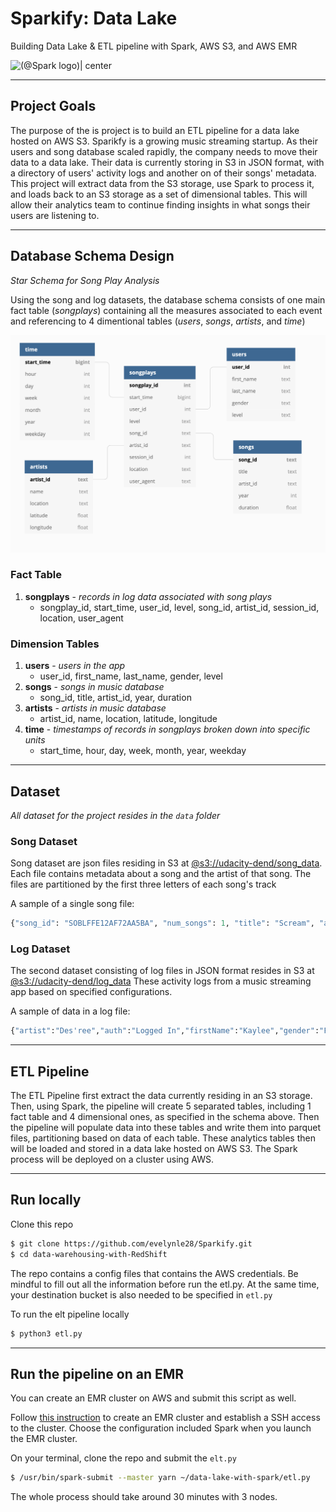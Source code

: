 # Sparkify: Data Lake
Building Data Lake & ETL pipeline with Spark, AWS S3, and AWS EMR

![(@Spark logo)| center](https://www.inovex.de/blog/wp-content/uploads/2016/12/spark.png)

---
## Project Goals

The purpose of the is project is to build an ETL pipeline for a data lake hosted on AWS S3. Sparikfy is a growing music streaming startup. As their users and song database scaled rapidly, the company needs to move their data to a data lake. Their data is currently storing in S3 in JSON format, with a directory of users' activity logs and another on of their songs' metadata. This project will extract data from the S3 storage, use Spark to process it, and loads back to an S3 storage as a set of dimensional tables. This will allow their analytics team to continue finding insights in what songs their users are listening to.

---
## Database Schema Design
*Star Schema for Song Play Analysis*


Using the song and log datasets, the database schema consists of one main fact table (*songplays*) containing all the measures associated to each event and referencing to 4 dimentional tables (*users*, *songs*, *artists*, and *time*)

![(@Sparkify Database Schema) | center](https://raw.githubusercontent.com/evelynle28/Sparkify/master/data-modeling-with-postgres/img/Database%20Schema.png)

### Fact Table
1. **songplays** - *records in log data associated with song plays*
    - songplay_id, start_time, user_id, level, song_id, artist_id, session_id, location, user_agent

### Dimension Tables
1. **users** - *users in the app*
    - user_id, first_name, last_name, gender, level
2. **songs** - *songs in music database*
    - song_id, title, artist_id, year, duration
3. **artists** - *artists in music database*
    - artist_id, name, location, latitude, longitude
4. **time** - *timestamps of records in songplays broken down into specific units*
    - start_time, hour, day, week, month, year, weekday

---
## Dataset
*All dataset for the project resides in the `data` folder*

### Song Dataset
Song dataset are json files residing in S3 at [@s3://udacity-dend/song_data](https://s3.console.aws.amazon.com/s3/buckets/udacity-dend/song-data/?region=us-west-2&tab=overview). Each file contains metadata about a song and the artist of that song. The files are partitioned by the first three letters of each song's track

A sample of a single song file:

```Python
{"song_id": "SOBLFFE12AF72AA5BA", "num_songs": 1, "title": "Scream", "artist_name": "Adelitas Way", "artist_latitude": null, "year": 2009, "duration": 213.9424, "artist_id": "ARJNIUY12298900C91", "artist_longitude": null, "artist_location": ""}
```

### Log Dataset
The second dataset consisting of log files in JSON format resides in S3 at [@s3://udacity-dend/log_data](https://s3.console.aws.amazon.com/s3/buckets/udacity-dend/log-data/?region=us-west-2&tab=overview) These activity logs from a music streaming app based on specified configurations.

A sample of data in a log file:

```Python
{"artist":"Des'ree","auth":"Logged In","firstName":"Kaylee","gender":"F","itemInSession":1,"lastName":"Summers","length":246.30812,"level":"free","location":"Phoenix-Mesa-Scottsdale, AZ","method":"PUT","page":"NextSong","registration":1540344794796.0,"sessionId":139,"song":"You Gotta Be","status":200,"ts":1541106106796,"userAgent":"\"Mozilla\/5.0 (Windows NT 6.1; WOW64) AppleWebKit\/537.36 (KHTML, like Gecko) Chrome\/35.0.1916.153 Safari\/537.36\"","userId":"8"}
```

---
## ETL Pipeline

The ETL Pipeline first extract the data currently residing in an S3 storage. Then, using Spark, the pipeline will create 5 separated tables, including 1 fact table and 4 dimensional ones, as specified in the schema above. Then the pipeline will populate data into these tables and write them into parquet files, partitioning based on data of each table. These analytics tables then will be loaded and stored in a data lake hosted on AWS S3. The Spark process will be deployed on a cluster using AWS.

---
## Run locally

Clone this repo

```sh
$ git clone https://github.com/evelynle28/Sparkify.git
$ cd data-warehousing-with-RedShift

```
The repo contains a config files that contains the AWS credentials. Be mindful to fill out all the information before run the etl.py. At the same time, your destination bucket is also needed to be specified in `etl.py`

To run the elt pipeline locally

```sh
$ python3 etl.py
```

---
## Run the pipeline on an EMR
You can create an EMR cluster on AWS and submit this script as well.

Follow [this instruction](https://docs.aws.amazon.com/emr/latest/ManagementGuide/emr-gs-launch-sample-cluster.html) to create an EMR cluster and establish a SSH access to the cluster. Choose the configuration included Spark when you launch the EMR cluster.

On your terminal, clone the repo and submit the `elt.py`

```sh
$ /usr/bin/spark-submit --master yarn ~/data-lake-with-spark/etl.py
```

The whole process should take around 30 minutes with 3 nodes.


